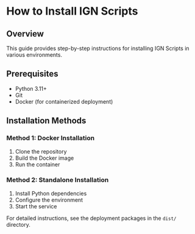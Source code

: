 # How to Install IGN Scripts

## Overview
This guide provides step-by-step instructions for installing IGN Scripts in various environments.

## Prerequisites
- Python 3.11+
- Git
- Docker (for containerized deployment)

## Installation Methods

### Method 1: Docker Installation
1. Clone the repository
2. Build the Docker image
3. Run the container

### Method 2: Standalone Installation
1. Install Python dependencies
2. Configure the environment
3. Start the service

For detailed instructions, see the deployment packages in the `dist/` directory.
